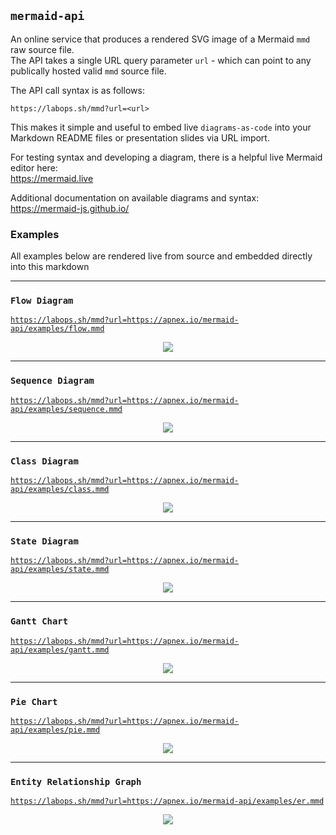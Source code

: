 ## `mermaid-api`
An online service that produces a rendered SVG image of a Mermaid `mmd` raw source file.  
The API takes a single URL query parameter `url` - which can point to any publically hosted valid `mmd` source file.  

The API call syntax is as follows:
```
https://labops.sh/mmd?url=<url>
```

This makes it simple and useful to embed live `diagrams-as-code` into your Markdown README files or presentation slides via URL import.  

For testing syntax and developing a diagram, there is a helpful live Mermaid editor here:  
https://mermaid.live

Additional documentation on available diagrams and syntax:  
https://mermaid-js.github.io/

### Examples
All examples below are rendered live from source and embedded directly into this markdown

---
### `Flow Diagram`
[`https://labops.sh/mmd?url=https://apnex.io/mermaid-api/examples/flow.mmd`](https://labops.sh/mmd?url=https://apnex.io/mermaid-api/examples/flow.mmd)
<p align="center">
	<img src="https://labops.sh/mmd?url=https://apnex.io/mermaid-api/examples/flow.mmd" />
</p>

---
### `Sequence Diagram`
[`https://labops.sh/mmd?url=https://apnex.io/mermaid-api/examples/sequence.mmd`](https://labops.sh/mmd?url=https://apnex.io/mermaid-api/examples/sequence.mmd)
<p align="center">
	<img src="https://labops.sh/mmd?url=https://apnex.io/mermaid-api/examples/sequence.mmd" />
</p>

---
### `Class Diagram`
[`https://labops.sh/mmd?url=https://apnex.io/mermaid-api/examples/class.mmd`](https://labops.sh/mmd?url=https://apnex.io/mermaid-api/examples/class.mmd)
<p align="center">
	<img src="https://labops.sh/mmd?url=https://apnex.io/mermaid-api/examples/class.mmd" />
</p>

---
### `State Diagram`
[`https://labops.sh/mmd?url=https://apnex.io/mermaid-api/examples/state.mmd`](https://labops.sh/mmd?url=https://apnex.io/mermaid-api/examples/state.mmd)
<p align="center">
	<img src="https://labops.sh/mmd?url=https://apnex.io/mermaid-api/examples/state.mmd" />
</p>

---
### `Gantt Chart`
[`https://labops.sh/mmd?url=https://apnex.io/mermaid-api/examples/gantt.mmd`](https://labops.sh/mmd?url=https://apnex.io/mermaid-api/examples/gantt.mmd)
<p align="center">
	<img src="https://labops.sh/mmd?url=https://apnex.io/mermaid-api/examples/gantt.mmd" />
</p>

---
### `Pie Chart`
[`https://labops.sh/mmd?url=https://apnex.io/mermaid-api/examples/pie.mmd`](https://labops.sh/mmd?url=https://apnex.io/mermaid-api/examples/pie.mmd)
<p align="center">
	<img src="https://labops.sh/mmd?url=https://apnex.io/mermaid-api/examples/pie.mmd" />
</p>

---
### `Entity Relationship Graph`
[`https://labops.sh/mmd?url=https://apnex.io/mermaid-api/examples/er.mmd`](https://labops.sh/mmd?url=https://apnex.io/mermaid-api/examples/er.mmd)
<p align="center">
	<img src="https://labops.sh/mmd?url=https://apnex.io/mermaid-api/examples/er.mmd" />
</p>
